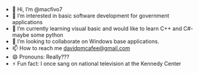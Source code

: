 - 👋 Hi, I’m @macfivo7
- 👀 I’m interested in basic software development for government applications
- 🌱 I’m currently learning visual basic and would like to learn C++ and C#-maybe some python
- 💞️ I’m looking to collaborate on Windows base applications.
- 📫 How to reach me davidpmcafee@gmail.com
- 😄 Pronouns: Really???
- ⚡ Fun fact: I once sang on national television at the Kennedy Center

<!---
macfivo7/macfivo7 is a ✨ special ✨ repository because its `README.md` (this file) appears on your GitHub profile.
You can click the Preview link to take a look at your changes.
--->
